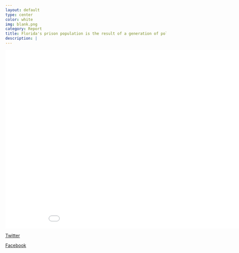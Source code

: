 ```yaml
---
layout: default
type: center
color: white
img: blank.png
category: Report
title: Florida's prison population is the result of a generation of policy decisions --- some with unintended consequences.
description: |
---
```


<iframe id="history" src="DataVisualizations/intotimer.html" height='560' width='960' frameborder='0' scrolling='no'></iframe>

<!-- Twitter -->
<a href="http://twitter.com/home?status=Florida's prison growth was unplanned. https://accountablejustice.github.io/report%23history @fsujustice" data-text="testing share text" title="Share on Twitter" target="_blank" class="btn btn-twitter"><i class="fa fa-twitter"></i> Twitter</a>
 <!-- Facebook -->
<a href="https://www.facebook.com/sharer/sharer.php?u=https://accountablejustice.github.io/report%23history" title="Share on Facebook" target="_blank" class="btn btn-facebook"><i class="fa fa-facebook"></i> Facebook</a>

